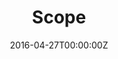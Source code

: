 ---
title: Scope
summary: GPU Microbenchmarking
tags:
- impact
- c3sr
date: 2016-04-27T00:00:00Z

# Optional external URL for project (replaces project detail page).
external_link: ""

image:
  caption: 
  focal_point: Smart

links:
- icon: github
  icon_pack: fab
  name: cwpearson/libscope
  url: https://github.com/cwpearson/libscope
- icon: github
  icon_pack: fab
  name: c3sr/comm_scope
  url: https://github.com/c3sr/comm_scope
url_code: ""
url_pdf: ""
url_slides: ""
url_video: ""

# Slides (optional).
#   Associate this project with Markdown slides.
#   Simply enter your slide deck's filename without extension.
#   E.g. `slides = "example-slides"` references `content/slides/example-slides.md`.
#   Otherwise, set `slides = ""`.
slides: ""
---